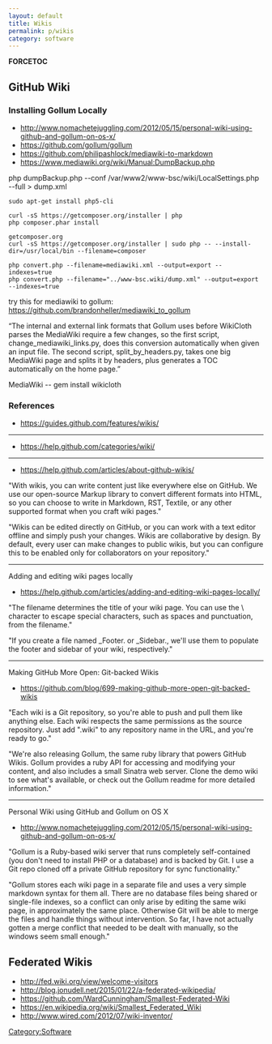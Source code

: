 ```yaml
---
layout: default
title: Wikis
permalink: p/wikis
category: software
---
```


__FORCETOC__

GitHub Wiki
-----------

### Installing Gollum Locally

-   <http://www.nomachetejuggling.com/2012/05/15/personal-wiki-using-github-and-gollum-on-os-x/>
-   <https://github.com/gollum/gollum>
-   <https://github.com/philipashlock/mediawiki-to-markdown>
-   <https://www.mediawiki.org/wiki/Manual:DumpBackup.php>

php dumpBackup.php --conf /var/www2/www-bsc/wiki/LocalSettings.php --full &gt; dump.xml

    sudo apt-get install php5-cli

    curl -sS https://getcomposer.org/installer | php
    php composer.phar install

    getcomposer.org
    curl -sS https://getcomposer.org/installer | sudo php -- --install-dir=/usr/local/bin --filename=composer

    php convert.php --filename=mediawiki.xml --output=export --indexes=true
    php convert.php --filename="../www-bsc.wiki/dump.xml" --output=export --indexes=true

try this for mediawiki to gollum: <https://github.com/brandonheller/mediawiki_to_gollum>

“The internal and external link formats that Gollum uses before WikiCloth parses the MediaWiki require a few changes, so the first script, change_mediawiki_links.py, does this conversion automatically when given an input file. The second script, split_by_headers.py, takes one big MediaWiki page and splits it by headers, plus generates a TOC automatically on the home page.”

MediaWiki -- gem install wikicloth

### References

-   <https://guides.github.com/features/wikis/>

------------------------------------------------------------------------

-   <https://help.github.com/categories/wiki/>

------------------------------------------------------------------------

-   <https://help.github.com/articles/about-github-wikis/>

"With wikis, you can write content just like everywhere else on GitHub. We use our open-source Markup library to convert different formats into HTML, so you can choose to write in Markdown, RST, Textile, or any other supported format when you craft wiki pages."

"Wikis can be edited directly on GitHub, or you can work with a text editor offline and simply push your changes. Wikis are collaborative by design. By default, every user can make changes to public wikis, but you can configure this to be enabled only for collaborators on your repository."

------------------------------------------------------------------------

Adding and editing wiki pages locally

-   <https://help.github.com/articles/adding-and-editing-wiki-pages-locally/>

"The filename determines the title of your wiki page. You can use the \\ character to escape special characters, such as spaces and punctuation, from the filename."

"If you create a file named _Footer. or _Sidebar., we'll use them to populate the footer and sidebar of your wiki, respectively."

------------------------------------------------------------------------

Making GitHub More Open: Git-backed Wikis

-   <https://github.com/blog/699-making-github-more-open-git-backed-wikis>

"Each wiki is a Git repository, so you're able to push and pull them like anything else. Each wiki respects the same permissions as the source repository. Just add ".wiki" to any repository name in the URL, and you're ready to go."

"We're also releasing Gollum, the same ruby library that powers GitHub Wikis. Gollum provides a ruby API for accessing and modifying your content, and also includes a small Sinatra web server. Clone the demo wiki to see what's available, or check out the Gollum readme for more detailed information."

------------------------------------------------------------------------

Personal Wiki using GitHub and Gollum on OS X

-   <http://www.nomachetejuggling.com/2012/05/15/personal-wiki-using-github-and-gollum-on-os-x/>

"Gollum is a Ruby-based wiki server that runs completely self-contained (you don't need to install PHP or a database) and is backed by Git. I use a Git repo cloned off a private GitHub repository for sync functionality."

"Gollum stores each wiki page in a separate file and uses a very simple markdown syntax for them all. There are no database files being shared or single-file indexes, so a conflict can only arise by editing the same wiki page, in approximately the same place. Otherwise Git will be able to merge the files and handle things without intervention. So far, I have not actually gotten a merge conflict that needed to be dealt with manually, so the windows seem small enough."

Federated Wikis
---------------

-   <http://fed.wiki.org/view/welcome-visitors>
-   <http://blog.jonudell.net/2015/01/22/a-federated-wikipedia/>
-   <https://github.com/WardCunningham/Smallest-Federated-Wiki>
-   <https://en.wikipedia.org/wiki/Smallest_Federated_Wiki>
-   <http://www.wired.com/2012/07/wiki-inventor/>

[Category:Software](/Category:Software "wikilink")
